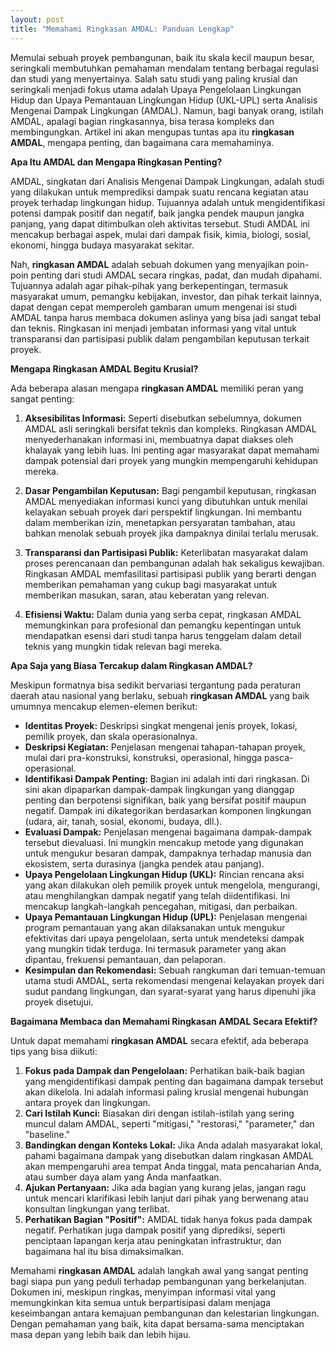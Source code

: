 ```yaml
---
layout: post
title: "Memahami Ringkasan AMDAL: Panduan Lengkap"
---
```


Memulai sebuah proyek pembangunan, baik itu skala kecil maupun besar, seringkali membutuhkan pemahaman mendalam tentang berbagai regulasi dan studi yang menyertainya. Salah satu studi yang paling krusial dan seringkali menjadi fokus utama adalah Upaya Pengelolaan Lingkungan Hidup dan Upaya Pemantauan Lingkungan Hidup (UKL-UPL) serta Analisis Mengenai Dampak Lingkungan (AMDAL). Namun, bagi banyak orang, istilah AMDAL, apalagi bagian ringkasannya, bisa terasa kompleks dan membingungkan. Artikel ini akan mengupas tuntas apa itu **ringkasan AMDAL**, mengapa penting, dan bagaimana cara memahaminya.

**Apa Itu AMDAL dan Mengapa Ringkasan Penting?**

AMDAL, singkatan dari Analisis Mengenai Dampak Lingkungan, adalah studi yang dilakukan untuk memprediksi dampak suatu rencana kegiatan atau proyek terhadap lingkungan hidup. Tujuannya adalah untuk mengidentifikasi potensi dampak positif dan negatif, baik jangka pendek maupun jangka panjang, yang dapat ditimbulkan oleh aktivitas tersebut. Studi AMDAL ini mencakup berbagai aspek, mulai dari dampak fisik, kimia, biologi, sosial, ekonomi, hingga budaya masyarakat sekitar.

Nah, **ringkasan AMDAL** adalah sebuah dokumen yang menyajikan poin-poin penting dari studi AMDAL secara ringkas, padat, dan mudah dipahami. Tujuannya adalah agar pihak-pihak yang berkepentingan, termasuk masyarakat umum, pemangku kebijakan, investor, dan pihak terkait lainnya, dapat dengan cepat memperoleh gambaran umum mengenai isi studi AMDAL tanpa harus membaca dokumen aslinya yang bisa jadi sangat tebal dan teknis. Ringkasan ini menjadi jembatan informasi yang vital untuk transparansi dan partisipasi publik dalam pengambilan keputusan terkait proyek.

**Mengapa Ringkasan AMDAL Begitu Krusial?**

Ada beberapa alasan mengapa **ringkasan AMDAL** memiliki peran yang sangat penting:

1.  **Aksesibilitas Informasi:** Seperti disebutkan sebelumnya, dokumen AMDAL asli seringkali bersifat teknis dan kompleks. Ringkasan AMDAL menyederhanakan informasi ini, membuatnya dapat diakses oleh khalayak yang lebih luas. Ini penting agar masyarakat dapat memahami dampak potensial dari proyek yang mungkin mempengaruhi kehidupan mereka.

2.  **Dasar Pengambilan Keputusan:** Bagi pengambil keputusan, ringkasan AMDAL menyediakan informasi kunci yang dibutuhkan untuk menilai kelayakan sebuah proyek dari perspektif lingkungan. Ini membantu dalam memberikan izin, menetapkan persyaratan tambahan, atau bahkan menolak sebuah proyek jika dampaknya dinilai terlalu merusak.

3.  **Transparansi dan Partisipasi Publik:** Keterlibatan masyarakat dalam proses perencanaan dan pembangunan adalah hak sekaligus kewajiban. Ringkasan AMDAL memfasilitasi partisipasi publik yang berarti dengan memberikan pemahaman yang cukup bagi masyarakat untuk memberikan masukan, saran, atau keberatan yang relevan.

4.  **Efisiensi Waktu:** Dalam dunia yang serba cepat, ringkasan AMDAL memungkinkan para profesional dan pemangku kepentingan untuk mendapatkan esensi dari studi tanpa harus tenggelam dalam detail teknis yang mungkin tidak relevan bagi mereka.

**Apa Saja yang Biasa Tercakup dalam Ringkasan AMDAL?**

Meskipun formatnya bisa sedikit bervariasi tergantung pada peraturan daerah atau nasional yang berlaku, sebuah **ringkasan AMDAL** yang baik umumnya mencakup elemen-elemen berikut:

*   **Identitas Proyek:** Deskripsi singkat mengenai jenis proyek, lokasi, pemilik proyek, dan skala operasionalnya.
*   **Deskripsi Kegiatan:** Penjelasan mengenai tahapan-tahapan proyek, mulai dari pra-konstruksi, konstruksi, operasional, hingga pasca-operasional.
*   **Identifikasi Dampak Penting:** Bagian ini adalah inti dari ringkasan. Di sini akan dipaparkan dampak-dampak lingkungan yang dianggap penting dan berpotensi signifikan, baik yang bersifat positif maupun negatif. Dampak ini dikategorikan berdasarkan komponen lingkungan (udara, air, tanah, sosial, ekonomi, budaya, dll.).
*   **Evaluasi Dampak:** Penjelasan mengenai bagaimana dampak-dampak tersebut dievaluasi. Ini mungkin mencakup metode yang digunakan untuk mengukur besaran dampak, dampaknya terhadap manusia dan ekosistem, serta durasinya (jangka pendek atau panjang).
*   **Upaya Pengelolaan Lingkungan Hidup (UKL):** Rincian rencana aksi yang akan dilakukan oleh pemilik proyek untuk mengelola, mengurangi, atau menghilangkan dampak negatif yang telah diidentifikasi. Ini mencakup langkah-langkah pencegahan, mitigasi, dan perbaikan.
*   **Upaya Pemantauan Lingkungan Hidup (UPL):** Penjelasan mengenai program pemantauan yang akan dilaksanakan untuk mengukur efektivitas dari upaya pengelolaan, serta untuk mendeteksi dampak yang mungkin tidak terduga. Ini termasuk parameter yang akan dipantau, frekuensi pemantauan, dan pelaporan.
*   **Kesimpulan dan Rekomendasi:** Sebuah rangkuman dari temuan-temuan utama studi AMDAL, serta rekomendasi mengenai kelayakan proyek dari sudut pandang lingkungan, dan syarat-syarat yang harus dipenuhi jika proyek disetujui.

**Bagaimana Membaca dan Memahami Ringkasan AMDAL Secara Efektif?**

Untuk dapat memahami **ringkasan AMDAL** secara efektif, ada beberapa tips yang bisa diikuti:

1.  **Fokus pada Dampak dan Pengelolaan:** Perhatikan baik-baik bagian yang mengidentifikasi dampak penting dan bagaimana dampak tersebut akan dikelola. Ini adalah informasi paling krusial mengenai hubungan antara proyek dan lingkungan.
2.  **Cari Istilah Kunci:** Biasakan diri dengan istilah-istilah yang sering muncul dalam AMDAL, seperti "mitigasi," "restorasi," "parameter," dan "baseline."
3.  **Bandingkan dengan Konteks Lokal:** Jika Anda adalah masyarakat lokal, pahami bagaimana dampak yang disebutkan dalam ringkasan AMDAL akan mempengaruhi area tempat Anda tinggal, mata pencaharian Anda, atau sumber daya alam yang Anda manfaatkan.
4.  **Ajukan Pertanyaan:** Jika ada bagian yang kurang jelas, jangan ragu untuk mencari klarifikasi lebih lanjut dari pihak yang berwenang atau konsultan lingkungan yang terlibat.
5.  **Perhatikan Bagian "Positif":** AMDAL tidak hanya fokus pada dampak negatif. Perhatikan juga dampak positif yang diprediksi, seperti penciptaan lapangan kerja atau peningkatan infrastruktur, dan bagaimana hal itu bisa dimaksimalkan.

Memahami **ringkasan AMDAL** adalah langkah awal yang sangat penting bagi siapa pun yang peduli terhadap pembangunan yang berkelanjutan. Dokumen ini, meskipun ringkas, menyimpan informasi vital yang memungkinkan kita semua untuk berpartisipasi dalam menjaga keseimbangan antara kemajuan pembangunan dan kelestarian lingkungan. Dengan pemahaman yang baik, kita dapat bersama-sama menciptakan masa depan yang lebih baik dan lebih hijau.
